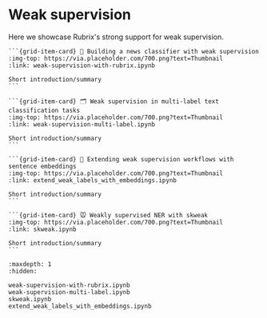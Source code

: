 # Weak supervision

Here we showcase Rubrix's strong support for weak supervision.

````{grid} 1 1 2 3
```{grid-item-card} 📰 Building a news classifier with weak supervision
:img-top: https://via.placeholder.com/700.png?text=Thumbnail
:link: weak-supervision-with-rubrix.ipynb

Short introduction/summary
```

```{grid-item-card} 🗂 Weak supervision in multi-label text classification tasks
:img-top: https://via.placeholder.com/700.png?text=Thumbnail
:link: weak-supervision-multi-label.ipynb

Short introduction/summary
```

```{grid-item-card} 🧱 Extending weak supervision workflows with sentence embeddings
:img-top: https://via.placeholder.com/700.png?text=Thumbnail
:link: extend_weak_labels_with_embeddings.ipynb

Short introduction/summary
```

```{grid-item-card} 🐭 Weakly supervised NER with skweak
:img-top: https://via.placeholder.com/700.png?text=Thumbnail
:link: skweak.ipynb

Short introduction/summary
```
````

```{toctree}
:maxdepth: 1
:hidden:

weak-supervision-with-rubrix.ipynb
weak-supervision-multi-label.ipynb
skweak.ipynb
extend_weak_labels_with_embeddings.ipynb
```

